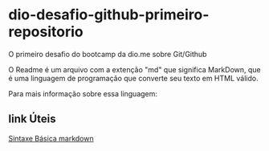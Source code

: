 # dio-desafio-github-primeiro-repositorio
O primeiro desafio do bootcamp da dio.me sobre Git/Github

O Readme é um arquivo com a extenção "md" que significa MarkDown, que é uma linguagem de programação que converte seu texto em HTML válido.

Para mais informação sobre essa linguagem:
## link Úteis
[Sintaxe Básica markdown](https://www.markdownguide.org)



